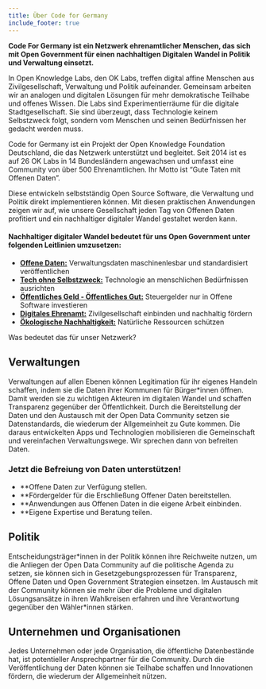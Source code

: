 ```yaml
---
title: Über Code for Germany
include_footer: true
---
```


**Code For Germany ist ein Netzwerk ehrenamtlicher Menschen, das sich mit Open Government für einen nachhaltigen Digitalen Wandel in Politik und Verwaltung einsetzt.**

In Open Knowledge Labs, den OK Labs, treffen digital affine Menschen aus Zivilgesellschaft, Verwaltung und Politik aufeinander. Gemeinsam arbeiten wir an analogen und digitalen Lösungen für mehr demokratische Teilhabe und offenes Wissen. Die Labs sind Experimentierräume für die digitale Stadtgesellschaft. Sie sind überzeugt, dass Technologie keinem Selbstzweck folgt, sondern vom Menschen und seinen Bedürfnissen her gedacht werden muss.

Code for Germany ist ein Projekt der Open Knowledge Foundation Deutschland, die das Netzwerk unterstützt und begleitet. Seit 2014 ist es auf 26 OK Labs in 14 Bundesländern angewachsen und umfasst eine Community von über 500 Ehrenamtlichen. Ihr Motto ist “Gute Taten mit Offenen Daten”.

Diese entwickeln selbstständig Open Source Software, die Verwaltung und Politik direkt implementieren können. Mit diesen praktischen Anwendungen zeigen wir auf, wie unsere Gesellschaft jeden Tag von Offenen Daten profitiert und ein nachhaltiger digitaler Wandel gestaltet werden kann.

#### Nachhaltiger digitaler Wandel bedeutet für uns Open Government unter folgenden Leitlinien umzusetzen:
* **[Offene Daten:](/themen/offenedaten)** Verwaltungsdaten maschinenlesbar und standardisiert veröffentlichen
* **[Tech ohne Selbstzweck:](/themen/techgesellschaft)** Technologie an menschlichen Bedürfnissen ausrichten
* **[Öffentliches Geld - Öffentliches Gut:](/themen/freiesoftware)** Steuergelder nur in Offene Software investieren
* **[Digitales Ehrenamt:](/themen/digitalesehrenamt)** Zivilgesellschaft einbinden und nachhaltig fördern  
* **[Ökologische Nachhaltigkeit:](/themen/nachhaltigkeit)** Natürliche Ressourcen schützen  

Was bedeutet das für unser Netzwerk?

## Verwaltungen
Verwaltungen auf allen Ebenen können Legitimation für ihr eigenes Handeln schaffen, indem sie die Daten ihrer Kommunen für Bürger\*innen öffnen. Damit werden sie zu wichtigen Akteuren im digitalen Wandel und schaffen Transparenz gegenüber der Öffentlichkeit. Durch die Bereitstellung der Daten und den Austausch mit der Open Data Community setzen sie Datenstandards, die wiederum der Allgemeinheit zu Gute kommen. Die daraus entwickelten Apps und Technologien mobilisieren die Gemeinschaft und vereinfachen Verwaltungswege. Wir sprechen dann von befreiten Daten.

### Jetzt die Befreiung von Daten unterstützen!
* **Offene Daten zur Verfügung stellen.
* **Fördergelder für die Erschließung Offener Daten bereitstellen.
* **Anwendungen aus Offenen Daten in die eigene Arbeit einbinden.
* **Eigene Expertise und Beratung teilen.

## Politik
Entscheidungsträger\*innen in der Politik können ihre Reichweite nutzen, um die Anliegen der Open Data Community auf die politische Agenda zu setzen, sie können sich in Gesetzgebungsprozessen für Transparenz, Offene Daten und Open Government Strategien einsetzen. Im Austausch mit der Community können sie mehr über die Probleme und digitalen Lösungsansätze in ihren Wahlkreisen erfahren und ihre Verantwortung gegenüber den Wähler\*innen stärken.

## Unternehmen und Organisationen
Jedes Unternehmen oder jede Organisation, die öffentliche Datenbestände hat, ist potentieller Ansprechpartner für die Community. Durch die Veröffentlichung der Daten können sie Teilhabe schaffen und Innovationen fördern, die wiederum der Allgemeinheit nützen.
